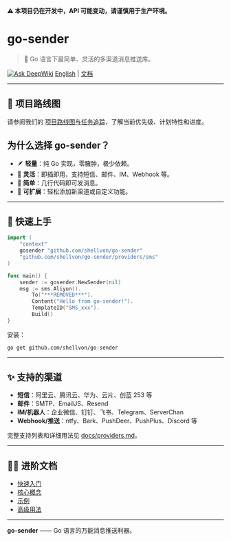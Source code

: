 **⚠️ 本项目仍在开发中，API 可能变动，请谨慎用于生产环境。**

# go-sender

> 🚀 Go 语言下最简单、灵活的多渠道消息推送库。

[![Ask DeepWiki](https://deepwiki.com/badge.svg)](https://deepwiki.com/shellvon/go-sender)
[English](./README.md) | [文档](./docs/getting-started.md)

---

## 🚀 项目路线图

请参阅我们的 [项目路线图与任务追踪](https://github.com/shellvon/go-sender/issues/1)，了解当前优先级、计划特性和进度。

## 为什么选择 go-sender？

- 🪶 **轻量**：纯 Go 实现，零臃肿，极少依赖。
- 🧩 **灵活**：即插即用，支持短信、邮件、IM、Webhook 等。
- 🚀 **简单**：几行代码即可发消息。
- 🔌 **可扩展**：轻松添加新渠道或自定义功能。

---

## 🚀 快速上手

```go
import (
    "context"
    gosender "github.com/shellvon/go-sender"
    "github.com/shellvon/go-sender/providers/sms"
)

func main() {
    sender := gosender.NewSender(nil)
	msg := sms.Aliyun().
		To("***REMOVED***").
		Content("Hello from go-sender!").
		TemplateID("SMS_xxx").
		Build()
}
```

安装：

```bash
go get github.com/shellvon/go-sender
```

---

## ✨ 支持的渠道

- **短信**：阿里云、腾讯云、华为、云片、创蓝 253 等
- **邮件**：SMTP、EmailJS、Resend
- **IM/机器人**：企业微信、钉钉、飞书、Telegram、ServerChan
- **Webhook/推送**：ntfy、Bark、PushDeer、PushPlus、Discord 等

完整支持列表和详细用法见 [docs/providers.md](docs/providers.md)。

---

## 🧑‍💻 进阶文档

- [快速入门](./docs/getting-started.md)
- [核心概念](./docs/concepts.md)
- [示例](./docs/examples.md)
- [高级用法](./docs/advanced.md)

---

**go-sender** —— Go 语言的万能消息推送利器。
